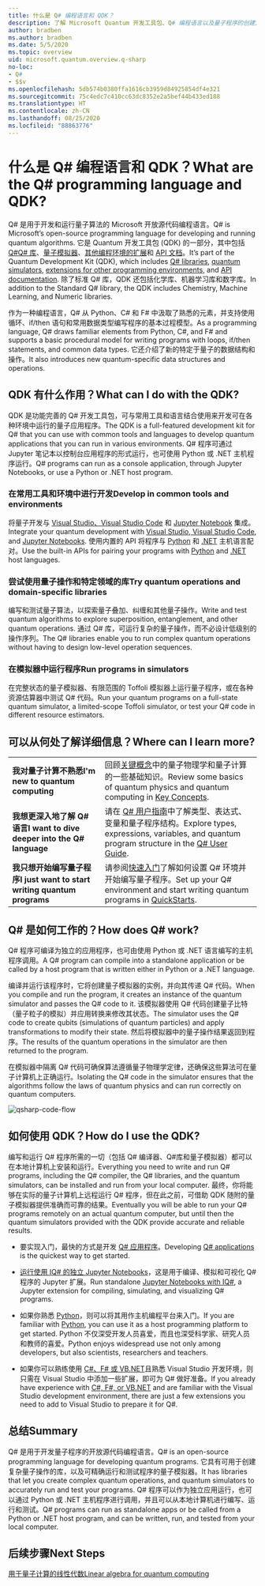 ```yaml
---
title: 什么是 Q# 编程语言和 QDK？
description: 了解 Microsoft Quantum 开发工具包、Q# 编程语言以及量子程序的创建方式。
author: bradben
ms.author: bradben
ms.date: 5/5/2020
ms.topic: overview
uid: microsoft.quantum.overview.q-sharp
no-loc:
- Q#
- $$v
ms.openlocfilehash: 5db574b0380ffa1616cb3959d84925854df4e321
ms.sourcegitcommit: 75c4edc7c410cc63dc8352e2a5bef44b433ed188
ms.translationtype: HT
ms.contentlocale: zh-CN
ms.lasthandoff: 08/25/2020
ms.locfileid: "88863776"
---
```

# <a name="what-are-the-no-locq-programming-language-and-qdk"></a><span data-ttu-id="4ecd3-103">什么是 Q# 编程语言和 QDK？</span><span class="sxs-lookup"><span data-stu-id="4ecd3-103">What are the Q# programming language and QDK?</span></span>

<span data-ttu-id="4ecd3-104">Q# 是用于开发和运行量子算法的 Microsoft 开放源代码编程语言。</span><span class="sxs-lookup"><span data-stu-id="4ecd3-104">Q# is Microsoft’s open-source programming language for developing and running quantum algorithms.</span></span> <span data-ttu-id="4ecd3-105">它是 Quantum 开发工具包 (QDK) 的一部分，其中包括 [Q#Q# 库](xref:microsoft.quantum.libraries)、[量子模拟器](xref:microsoft.quantum.machines)、[其他编程环境的扩展](xref:microsoft.quantum.install)和 [API 文档](xref:microsoft.quantum.standardlibsintro)。</span><span class="sxs-lookup"><span data-stu-id="4ecd3-105">It’s part of the Quantum Development Kit (QDK), which includes [Q# libraries](xref:microsoft.quantum.libraries), [quantum simulators](xref:microsoft.quantum.machines), [extensions for other programming environments](xref:microsoft.quantum.install), and [API documentation](xref:microsoft.quantum.standardlibsintro).</span></span> <span data-ttu-id="4ecd3-106">除了标准 Q# 库，QDK 还包括化学库、机器学习库和数字库。</span><span class="sxs-lookup"><span data-stu-id="4ecd3-106">In addition to the Standard Q# library, the QDK includes Chemistry, Machine Learning, and Numeric libraries.</span></span>

<span data-ttu-id="4ecd3-107">作为一种编程语言，Q# 从 Python、C# 和 F# 中汲取了熟悉的元素，并支持使用循环、if/then 语句和常用数据类型编写程序的基本过程模型。</span><span class="sxs-lookup"><span data-stu-id="4ecd3-107">As a programming language, Q# draws familiar elements from Python, C#, and F# and supports a basic procedural model for writing programs with loops, if/then statements, and common data types.</span></span> <span data-ttu-id="4ecd3-108">它还介绍了新的特定于量子的数据结构和操作。</span><span class="sxs-lookup"><span data-stu-id="4ecd3-108">It also introduces new quantum-specific data structures and operations.</span></span>

## <a name="what-can-i-do-with-the-qdk"></a><span data-ttu-id="4ecd3-109">QDK 有什么作用？</span><span class="sxs-lookup"><span data-stu-id="4ecd3-109">What can I do with the QDK?</span></span>

<span data-ttu-id="4ecd3-110">QDK 是功能完善的 Q# 开发工具包，可与常用工具和语言结合使用来开发可在各种环境中运行的量子应用程序。</span><span class="sxs-lookup"><span data-stu-id="4ecd3-110">The QDK is a full-featured development kit for Q# that you can use with common tools and languages to develop quantum applications that you can run in various environments.</span></span> <span data-ttu-id="4ecd3-111">Q# 程序可通过 Jupyter 笔记本以控制台应用程序的形式运行，也可使用 Python 或 .NET 主机程序运行。</span><span class="sxs-lookup"><span data-stu-id="4ecd3-111">Q# programs can run as a console application, through Jupyter Notebooks, or use a Python or .NET host program.</span></span>

### <a name="develop-in-common-tools-and-environments"></a><span data-ttu-id="4ecd3-112">在常用工具和环境中进行开发</span><span class="sxs-lookup"><span data-stu-id="4ecd3-112">Develop in common tools and environments</span></span>

<span data-ttu-id="4ecd3-113">将量子开发与 [Visual Studio、Visual Studio Code](xref:microsoft.quantum.install.standalone) 和 [Jupyter Notebook](xref:microsoft.quantum.install.jupyter) 集成。</span><span class="sxs-lookup"><span data-stu-id="4ecd3-113">Integrate your quantum development with [Visual Studio, Visual Studio Code](xref:microsoft.quantum.install.standalone), and [Jupyter Notebooks](xref:microsoft.quantum.install.jupyter).</span></span> <span data-ttu-id="4ecd3-114">使用内置的 API 将程序与 [Python](xref:microsoft.quantum.install.python) 和 [.NET](xref:microsoft.quantum.install.cs) 主机语言配对。</span><span class="sxs-lookup"><span data-stu-id="4ecd3-114">Use the built-in APIs for pairing your programs with [Python](xref:microsoft.quantum.install.python) and [.NET](xref:microsoft.quantum.install.cs) host languages.</span></span>

### <a name="try-quantum-operations-and-domain-specific-libraries"></a><span data-ttu-id="4ecd3-115">尝试使用量子操作和特定领域的库</span><span class="sxs-lookup"><span data-stu-id="4ecd3-115">Try quantum operations and domain-specific libraries</span></span>

<span data-ttu-id="4ecd3-116">编写和测试量子算法，以探索量子叠加、纠缠和其他量子操作。</span><span class="sxs-lookup"><span data-stu-id="4ecd3-116">Write and test quantum algorithms to explore superposition, entanglement, and other quantum operations.</span></span> <span data-ttu-id="4ecd3-117">通过 Q# 库，可运行复杂的量子操作，而不必设计低级别的操作序列。</span><span class="sxs-lookup"><span data-stu-id="4ecd3-117">The Q# libraries enable you to run complex quantum operations without having to design low-level operation sequences.</span></span>

### <a name="run-programs-in-simulators"></a><span data-ttu-id="4ecd3-118">在模拟器中运行程序</span><span class="sxs-lookup"><span data-stu-id="4ecd3-118">Run programs in simulators</span></span>

<span data-ttu-id="4ecd3-119">在完整状态的量子模拟器、有限范围的 Toffoli 模拟器上运行量子程序，或在各种资源估算器中测试 Q# 代码。</span><span class="sxs-lookup"><span data-stu-id="4ecd3-119">Run your quantum programs on a full-state quantum simulator, a limited-scope Toffoli simulator, or test your Q# code in different resource estimators.</span></span> 

## <a name="where-can-i-learn-more"></a><span data-ttu-id="4ecd3-120">可以从何处了解详细信息？</span><span class="sxs-lookup"><span data-stu-id="4ecd3-120">Where can I learn more?</span></span>

|||
| ---- | ---- |
| <span data-ttu-id="4ecd3-121">**我对量子计算不熟悉**</span><span class="sxs-lookup"><span data-stu-id="4ecd3-121">**I'm new to quantum computing**</span></span> | <span data-ttu-id="4ecd3-122">回顾[关键概念](xref:microsoft.quantum.overview.understanding)中的量子物理学和量子计算的一些基础知识。</span><span class="sxs-lookup"><span data-stu-id="4ecd3-122">Review some basics of quantum physics and quantum computing in [Key Concepts](xref:microsoft.quantum.overview.understanding).</span></span>|
| <span data-ttu-id="4ecd3-123">**我想更深入地了解 Q# 语言**</span><span class="sxs-lookup"><span data-stu-id="4ecd3-123">**I want to dive deeper into the Q# language**</span></span> | <span data-ttu-id="4ecd3-124">请在 [Q# 用户指南](xref:microsoft.quantum.guide)中了解类型、表达式、变量和量子程序结构。</span><span class="sxs-lookup"><span data-stu-id="4ecd3-124">Explore types, expressions, variables, and quantum program structure in the [Q# User Guide](xref:microsoft.quantum.guide).</span></span>|
| <span data-ttu-id="4ecd3-125">**我只想开始编写量子程序**</span><span class="sxs-lookup"><span data-stu-id="4ecd3-125">**I just want to start writing quantum programs**</span></span> | <span data-ttu-id="4ecd3-126">请参阅[快速入门](xref:microsoft.quantum.install)了解如何设置 Q# 环境并开始编写量子程序。</span><span class="sxs-lookup"><span data-stu-id="4ecd3-126">Set up your Q# environment and start writing quantum programs in [QuickStarts](xref:microsoft.quantum.install).</span></span>|

## <a name="how-does-no-locq-work"></a><span data-ttu-id="4ecd3-127">Q# 是如何工作的？</span><span class="sxs-lookup"><span data-stu-id="4ecd3-127">How does Q# work?</span></span>

<span data-ttu-id="4ecd3-128">Q# 程序可编译为独立的应用程序，也可由使用 Python 或 .NET 语言编写的主机程序调用。</span><span class="sxs-lookup"><span data-stu-id="4ecd3-128">A Q# program can compile into a standalone application or be called by a host program that is written either in Python or a .NET language.</span></span>

<span data-ttu-id="4ecd3-129">编译并运行该程序时，它将创建量子模拟器的实例，并向其传递 Q# 代码。</span><span class="sxs-lookup"><span data-stu-id="4ecd3-129">When you compile and run the program, it creates an instance of the quantum simulator and passes the Q# code to it.</span></span> <span data-ttu-id="4ecd3-130">该模拟器使用 Q# 代码创建量子比特（量子粒子的模拟）并应用转换来修改其状态。</span><span class="sxs-lookup"><span data-stu-id="4ecd3-130">The simulator uses the Q# code to create qubits (simulations of quantum particles) and apply transformations to modify their state.</span></span> <span data-ttu-id="4ecd3-131">然后将模拟器中的量子操作结果返回到程序。</span><span class="sxs-lookup"><span data-stu-id="4ecd3-131">The results of the quantum operations in the simulator are then returned to the program.</span></span>  

<span data-ttu-id="4ecd3-132">在模拟器中隔离 Q# 代码可确保算法遵循量子物理学定律，还确保这些算法可在量子计算机上正确运行。</span><span class="sxs-lookup"><span data-stu-id="4ecd3-132">Isolating the Q# code in the simulator ensures that the algorithms follow the laws of quantum physics and can run correctly on quantum computers.</span></span>

![qsharp-code-flow](~/media/qsharp-code-flow.png)

## <a name="how-do-i-use-the-qdk"></a><span data-ttu-id="4ecd3-134">如何使用 QDK？</span><span class="sxs-lookup"><span data-stu-id="4ecd3-134">How do I use the QDK?</span></span>

<span data-ttu-id="4ecd3-135">编写和运行 Q# 程序所需的一切（包括 Q# 编译器、Q#库和量子模拟器）都可以在本地计算机上安装和运行。</span><span class="sxs-lookup"><span data-stu-id="4ecd3-135">Everything you need to write and run Q# programs, including the Q# compiler, the Q# libraries, and the quantum simulators, can be installed and run from your local computer.</span></span> <span data-ttu-id="4ecd3-136">最终，你将能够在实际的量子计算机上远程运行 Q# 程序，但在此之前，可借助 QDK 随附的量子模拟器提供准确而可靠的结果。</span><span class="sxs-lookup"><span data-stu-id="4ecd3-136">Eventually you will be able to run your Q# programs remotely on an actual quantum computer, but until then the quantum simulators provided with the QDK provide accurate and reliable results.</span></span>

- <span data-ttu-id="4ecd3-137">要实现入门，最快的方式是开发 [Q# 应用程序](xref:microsoft.quantum.install.standalone)。</span><span class="sxs-lookup"><span data-stu-id="4ecd3-137">Developing [Q# applications](xref:microsoft.quantum.install.standalone) is the quickest way to get started.</span></span>

- <span data-ttu-id="4ecd3-138">[运行使用 IQ# 的独立 Jupyter Notebooks](xref:microsoft.quantum.install.jupyter)，这是用于编译、模拟和可视化 Q# 程序的 Jupyter 扩展。</span><span class="sxs-lookup"><span data-stu-id="4ecd3-138">Run standalone [Jupyter Notebooks with IQ#](xref:microsoft.quantum.install.jupyter), a Jupyter extension for compiling, simulating, and visualizing Q# programs.</span></span>

- <span data-ttu-id="4ecd3-139">如果你熟悉 [Python](xref:microsoft.quantum.install.python)，则可以将其用作主机编程平台来入门。</span><span class="sxs-lookup"><span data-stu-id="4ecd3-139">If you are familiar with [Python](xref:microsoft.quantum.install.python), you can use it as a host programming platform to get started.</span></span> <span data-ttu-id="4ecd3-140">Python 不仅深受开发人员喜爱，而且也深受科学家、研究人员和教师的喜爱。</span><span class="sxs-lookup"><span data-stu-id="4ecd3-140">Python enjoys widespread use not only among developers, but also scientists, researchers and teachers.</span></span>

- <span data-ttu-id="4ecd3-141">如果你可以熟练使用 [C#、F# 或 VB.NET](xref:microsoft.quantum.install.cs)且熟悉 Visual Studio 开发环境，则只需在 Visual Studio 中添加一些扩展，即可为 Q# 做好准备。</span><span class="sxs-lookup"><span data-stu-id="4ecd3-141">If you already have experience with [C#, F#, or VB.NET](xref:microsoft.quantum.install.cs) and are familiar with the Visual Studio development environment, there are just a few extensions you need to add to Visual Studio to prepare it for Q#.</span></span>  

## <a name="summary"></a><span data-ttu-id="4ecd3-142">总结</span><span class="sxs-lookup"><span data-stu-id="4ecd3-142">Summary</span></span>

<span data-ttu-id="4ecd3-143">Q# 是用于开发量子程序的开放源代码编程语言。</span><span class="sxs-lookup"><span data-stu-id="4ecd3-143">Q# is an open-source programming language for developing quantum programs.</span></span> <span data-ttu-id="4ecd3-144">它具有可用于创建复杂量子操作的库，以及可精确运行和测试程序的量子模拟器。</span><span class="sxs-lookup"><span data-stu-id="4ecd3-144">It has libraries that let you create complex quantum operations, and quantum simulators to accurately run and test your programs.</span></span> <span data-ttu-id="4ecd3-145">Q# 程序可以作为独立应用运行，也可以通过 Python 或 .NET 主机程序进行调用，并且可以从本地计算机进行编写、运行和测试。</span><span class="sxs-lookup"><span data-stu-id="4ecd3-145">Q# programs can run as standalone apps or be called from a Python or .NET host program, and can be written, run, and tested from your local computer.</span></span>

## <a name="next-steps"></a><span data-ttu-id="4ecd3-146">后续步骤</span><span class="sxs-lookup"><span data-stu-id="4ecd3-146">Next Steps</span></span>

[<span data-ttu-id="4ecd3-147">用于量子计算的线性代数</span><span class="sxs-lookup"><span data-stu-id="4ecd3-147">Linear algebra for quantum computing</span></span>](xref:microsoft.quantum.overview.algebra)
